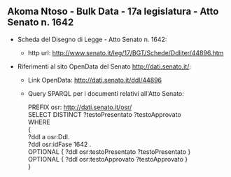 ## Akoma Ntoso - Bulk Data - 17a legislatura - Atto Senato n. 1642 ##

* Scheda del Disegno di Legge - Atto Senato n. 1642:
	* http url: http://www.senato.it/leg/17/BGT/Schede/Ddliter/44896.htm

* Riferimenti al sito OpenData del Senato http://dati.senato.it/:
	* Link OpenData: http://dati.senato.it/ddl/44896
	* Query SPARQL per i documenti relativi all'Atto Senato:

        PREFIX osr: <http://dati.senato.it/osr/>  
		SELECT DISTINCT ?testoPresentato ?testoApprovato  
		WHERE  
		{  
		    ?ddl a osr:Ddl.  
		    ?ddl osr:idFase 1642 .  
		    OPTIONAL { ?ddl osr:testoPresentato ?testoPresentato }  
		    OPTIONAL { ?ddl osr:testoApprovato ?testoApprovato }  
		}
		